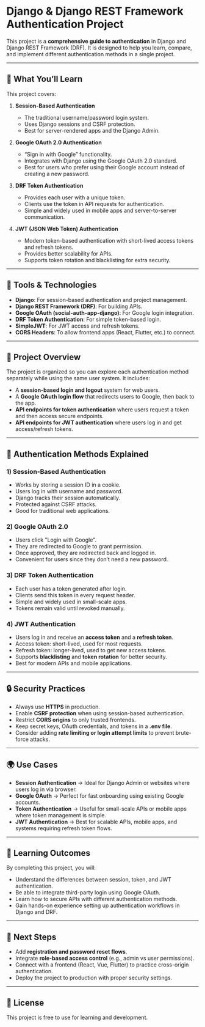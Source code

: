 
# Django & Django REST Framework Authentication Project

This project is a **comprehensive guide to authentication** in Django and Django REST Framework (DRF). It is designed to help you learn, compare, and implement different authentication methods in a single project.

---

## 🔑 What You’ll Learn

This project covers:

1. **Session-Based Authentication**

   * The traditional username/password login system.
   * Uses Django sessions and CSRF protection.
   * Best for server-rendered apps and the Django Admin.

2. **Google OAuth 2.0 Authentication**

   * “Sign in with Google” functionality.
   * Integrates with Django using the Google OAuth 2.0 standard.
   * Best for users who prefer using their Google account instead of creating a new password.

3. **DRF Token Authentication**

   * Provides each user with a unique token.
   * Clients use the token in API requests for authentication.
   * Simple and widely used in mobile apps and server-to-server communication.

4. **JWT (JSON Web Token) Authentication**

   * Modern token-based authentication with short-lived access tokens and refresh tokens.
   * Provides better scalability for APIs.
   * Supports token rotation and blacklisting for extra security.

---

## 🧱 Tools & Technologies

* **Django**: For session-based authentication and project management.
* **Django REST Framework (DRF)**: For building APIs.
* **Google OAuth (social-auth-app-django)**: For Google login integration.
* **DRF Token Authentication**: For simple token-based login.
* **SimpleJWT**: For JWT access and refresh tokens.
* **CORS Headers**: To allow frontend apps (React, Flutter, etc.) to connect.

---

## 📂 Project Overview

The project is organized so you can explore each authentication method separately while using the same user system. It includes:

* A **session-based login and logout** system for web users.
* A **Google OAuth login flow** that redirects users to Google, then back to the app.
* **API endpoints for token authentication** where users request a token and then access secure endpoints.
* **API endpoints for JWT authentication** where users log in and get access/refresh tokens.

---

## 🔐 Authentication Methods Explained

### 1) Session-Based Authentication

* Works by storing a session ID in a cookie.
* Users log in with username and password.
* Django tracks their session automatically.
* Protected against CSRF attacks.
* Good for traditional web applications.

### 2) Google OAuth 2.0

* Users click "Login with Google".
* They are redirected to Google to grant permission.
* Once approved, they are redirected back and logged in.
* Convenient for users since they don’t need a new password.

### 3) DRF Token Authentication

* Each user has a token generated after login.
* Clients send this token in every request header.
* Simple and widely used in small-scale apps.
* Tokens remain valid until revoked manually.

### 4) JWT Authentication

* Users log in and receive an **access token** and a **refresh token**.
* Access token: short-lived, used for most requests.
* Refresh token: longer-lived, used to get new access tokens.
* Supports **blacklisting** and **token rotation** for better security.
* Best for modern APIs and mobile applications.

---

## 🔒 Security Practices

* Always use **HTTPS** in production.
* Enable **CSRF protection** when using session-based authentication.
* Restrict **CORS origins** to only trusted frontends.
* Keep secret keys, OAuth credentials, and tokens in a **.env file**.
* Consider adding **rate limiting or login attempt limits** to prevent brute-force attacks.

---

## 🌍 Use Cases

* **Session Authentication** → Ideal for Django Admin or websites where users log in via browser.
* **Google OAuth** → Perfect for fast onboarding using existing Google accounts.
* **Token Authentication** → Useful for small-scale APIs or mobile apps where token management is simple.
* **JWT Authentication** → Best for scalable APIs, mobile apps, and systems requiring refresh token flows.

---

## 📖 Learning Outcomes

By completing this project, you will:

* Understand the differences between session, token, and JWT authentication.
* Be able to integrate third-party login using Google OAuth.
* Learn how to secure APIs with different authentication methods.
* Gain hands-on experience setting up authentication workflows in Django and DRF.

---

## 🧭 Next Steps

* Add **registration and password reset flows**.
* Integrate **role-based access control** (e.g., admin vs user permissions).
* Connect with a frontend (React, Vue, Flutter) to practice cross-origin authentication.
* Deploy the project to production with proper security settings.

---

## 📜 License

This project is free to use for learning and development.


